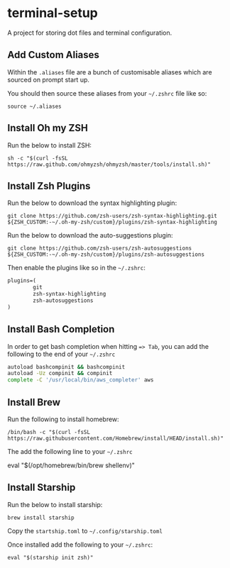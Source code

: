 # terminal-setup

A project for storing dot files and terminal configuration.

## Add Custom Aliases

Within the `.aliases` file are a bunch of customisable aliases which are sourced on prompt start up.

You should then source these aliases from your `~/.zshrc` file like so:

`source ~/.aliases`

## Install Oh my ZSH

Run the below to install ZSH:

`sh -c "$(curl -fsSL https://raw.github.com/ohmyzsh/ohmyzsh/master/tools/install.sh)"`

## Install Zsh Plugins

Run the below to download the syntax highlighting plugin:

`git clone https://github.com/zsh-users/zsh-syntax-highlighting.git ${ZSH_CUSTOM:-~/.oh-my-zsh/custom}/plugins/zsh-syntax-highlighting`

Run the below to download the auto-suggestions plugin:

`git clone https://github.com/zsh-users/zsh-autosuggestions ${ZSH_CUSTOM:-~/.oh-my-zsh/custom}/plugins/zsh-autosuggestions`

Then enable the plugins like so in the `~/.zshrc`:

```txt
plugins=(
        git
        zsh-syntax-highlighting
        zsh-autosuggestions
)
```

## Install Bash Completion

In order to get bash completion when hitting `=> Tab`, you can add the following to the end of your `~/.zshrc`

```bash
autoload bashcompinit && bashcompinit
autoload -Uz compinit && compinit
complete -C '/usr/local/bin/aws_completer' aws
```

## Install Brew

Run the following to install homebrew:

`/bin/bash -c "$(curl -fsSL https://raw.githubusercontent.com/Homebrew/install/HEAD/install.sh)"`

The add the following line to your `~/.zshrc`

eval "$(/opt/homebrew/bin/brew shellenv)"

## Install Starship

Run the below to install starship:

`brew install starship`

Copy the `startship.toml` to `~/.config/starship.toml`

Once installed add the following to your `~/.zshrc`:

`eval "$(starship init zsh)"`
